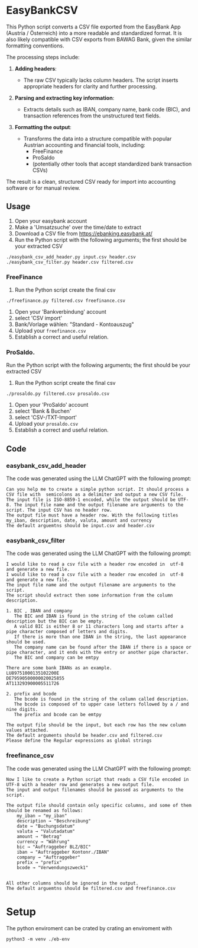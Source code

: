# EasyBankCSV
This Python script converts a CSV file exported from the EasyBank App (Austria / Österreich) 
into a more readable and standardized format. It is also likely compatible with CSV exports 
from BAWAG Bank, given the similar formatting conventions.

The processing steps include:

1. **Adding headers**:  
   - The raw CSV typically lacks column headers. The script inserts appropriate headers for clarity and further processing.

2. **Parsing and extracting key information**:  
   - Extracts details such as IBAN, company name, bank code (BIC), and transaction references from the unstructured text fields.

3. **Formatting the output**:  
   - Transforms the data into a structure compatible with popular Austrian accounting and financial tools, including:
     - FreeFinance
     - ProSaldo
     - (potentially other tools that accept standardized bank transaction CSVs)

The result is a clean, structured CSV ready for import into accounting software or for manual review.

## Usage
1. Open your easybank account
1. Make a 'Umsatzsuche' over the time/date to extract
1. Download a CSV file from https://ebanking.easybank.at/ 
1. Run the Python script with the following arguments; the first should be your extracted CSV
```
./easybank_csv_add_header.py input.csv header.csv
./easybank_csv_filter.py header.csv filtered.csv
```
### FreeFinance
1. Run the Python script create the final csv
```
./freefinance.py filtered.csv freefinance.csv
```
1. Open your 'Bankverbindung' account
1. select 'CSV import'
1. Bank/Vorlage wählen: "Standard - Kontoauszug"
1. Upload your `freefinance.csv`
1. Establish a correct and useful relation.

### ProSaldo. 
Run the Python script with the following arguments; the first should be your extracted CSV
1. Run the Python script create the final csv
```
./prosaldo.py filtered.csv prosaldo.csv
```
1. Open your 'ProSaldo' account
1. select 'Bank & Buchen'
1. select 'CSV-/TXT-Import'
1. Upload your `prosaldo.csv`
1. Establish a correct and useful relation.

## Code 
### easybank_csv_add_header 
The code was generated using the LLM ChatGPT with the following prompt:
```
Can you help me to create a simple python script. It should process a CSV file with  semicolons as a delimiter and output a new CSV file. The input file is ISO-8859-1 encoded, while the output should be UTF-8. The input file name and the output filename are arguments to the script. The input CSV has no header row.
The output file must have a header row. With the following titles my_iban, description, date, valuta, amount and currency
The default arguemtns should be input.csv and header.csv
```
### easybank_csv_filter 
The code was generated using the LLM ChatGPT with the following prompt:
```
I would like to read a csv file with a header row encoded in  utf-8 and generate a new file.
I would like to read a csv file with a header row encoded in  utf-8 and generate a new file.
The input file name and the output filename are arguments to the script.
The script should extract then some information from the column description.

1. BIC , IBAN and company
   The BIC and IBAN is found in the string of the column called description but the BIC can be empty.
   A valid BIC is either 8 or 11 characters long and starts after a pipe character composed of letters and digits.
   If there is more than one IBAN in the string, the last appearance should be used.
   The company name can be found after the IBAN if there is a space or pipe character, and it ends with the entry or another pipe character.
   The BIC and company can be emtpy

There are some bank IBANs as an example.
LU89751000135102200E
DE79590500000020025855
AT113293900005511726

2. prefix and bcode
   The bcode is found in the string of the column called description.
   The bcode is composed of to upper case letters followed by a / and nine digits.
   The prefix and bcode can be emtpy

The output file should be the input, but each row has the new column values attached.
The default arguments should be header.csv and filtered.csv
Please define the Regular expressions as global strings

```
### freefinance_csv
The code was generated using the LLM ChatGPT with the following prompt:
```
Now I like to create a Python script that reads a CSV file encoded in UTF-8 with a header row and generates a new output file.
The input and output filenames should be passed as arguments to the script.

The output file should contain only specific columns, and some of them should be renamed as follows:
    my_iban → "my_iban"
    description → "Beschreibung"
    date → "Buchungsdatum"
    valuta → "Valutadatum"
    amount → "Betrag"
    currency → "Währung"
    bic → "Auftraggeber BLZ/BIC"
    iban → "Auftraggeber Kontonr./IBAN"
    company → "Auftraggeber"
    prefix → "prefix"
    bcode → "Verwendungszweck1"


All other columns should be ignored in the output.
The default arguemtns should be filtered.csv and freefinance.csv

```


# Setup
The python enviroment can be crated by crating an enviroment with
```
python3 -m venv ./eb-env
```